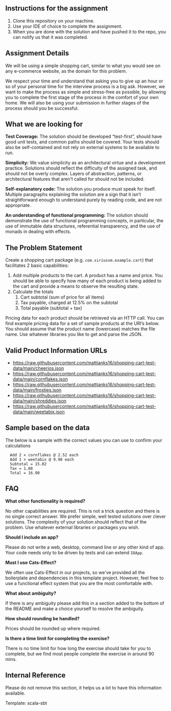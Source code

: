 ## Instructions for the assignment
1. Clone this repository on your machine.
2. Use your IDE of choice to complete the assignment.
3. When you are done with the solution and have pushed it to the repo, you can notify us that it was completed.

## Assignment Details
We will be using a simple shopping cart, similar to what you would see on any e-commerce website, as the domain for this problem.

We respect your time and understand that asking you to give up an hour or so of your personal time for the interview process is a big ask. However, we want to make the process as simple and stress-free as possible, by allowing you to complete the first stage of the process in the comfort of your own home. We will also be using your submission in further stages of the process should you be successful.

## What we are looking for
**Test Coverage:** The solution should be developed “test-first”, should have good unit tests, and common paths should be covered. Your tests should also be
self-contained and not rely on external systems to be available to run.

**Simplicity:** We value simplicity as an architectural virtue and a development practice. Solutions should reflect the difficulty of the assigned task, and should not be overly complex. Layers of abstraction, patterns, or architectural features that aren’t called for should not be included.

**Self-explanatory code:** The solution you produce must speak for itself. Multiple paragraphs explaining the solution are a sign that it isn’t straightforward enough to understand purely by reading code, and are not appropriate.

**An understanding of functional programming:** The solution should demonstrate the use of functional programming concepts, in particular, the use of immutable data structures, referential transparency, and the use of monads in dealing with effects.

## The Problem Statement
Create a shopping cart package (e.g. `com.siriusxm.example.cart`) that facilitates 2 basic capabilities:

1. Add multiple products to the cart. A product has a name and price. You should be able to specify how many of each product is being added to the cart and provide a means to observe the resulting state.
1. Calculate the totals
    1. Cart subtotal (sum of price for all items)
    1. Tax payable, charged at 12.5% on the subtotal
    1. Total payable (subtotal + tax)

Pricing data for each product should be retrieved via an HTTP call. You can find example pricing data for a set of sample products at the URI’s below. You should assume that the product name (lowercase) matches the file name. Use whatever libraries you like to get and parse the JSON.

## Valid Product Information URLs
- https://raw.githubusercontent.com/mattjanks16/shopping-cart-test-data/main/cheerios.json
- https://raw.githubusercontent.com/mattjanks16/shopping-cart-test-data/main/cornflakes.json
- https://raw.githubusercontent.com/mattjanks16/shopping-cart-test-data/main/frosties.json
- https://raw.githubusercontent.com/mattjanks16/shopping-cart-test-data/main/shreddies.json
- https://raw.githubusercontent.com/mattjanks16/shopping-cart-test-data/main/weetabix.json

## Sample based on the data
The below is a sample with the correct values you can use to confirm your calculations
```
  Add 2 × cornflakes @ 2.52 each
  Add 1 × weetabix @ 9.98 each
  Subtotal = 15.02
  Tax = 1.88
  Total = 16.90
```

## FAQ
**What other functionality is required?**

No other capabilities are required. This is not a trick question and there is no single correct answer. We prefer simple, well tested solutions over clever solutions. The complexity of your solution should reflect that of the problem. Use whatever external libraries or packages you wish.

**Should I include an app?**

Please do not write a web, desktop, command line or any other kind of app. Your code needs only to be driven by tests and can extend `IOApp`.

**Must I use Cats-Effect?**

We often use Cats-Effect in our projects, so we've provided all the boilerplate and dependencies in this template project. However, feel free to use a functional effect system that you are the most comfortable with.

**What about ambiguity?**

If there is any ambiguity please add this in a section added to the bottom of the README and make a choice yourself to resolve the ambiguity.

**How should rounding be handled?**

Prices should be rounded up where required.

**Is there a time limit for completing the exercise?**

There is no time limit for how long the exercise should take for you to complete, but we find most people complete the exercise in around 90 mins.

## Internal Reference

Please do not remove this section, it helps us a lot to have this information available.

Template: scala-sbt
    
